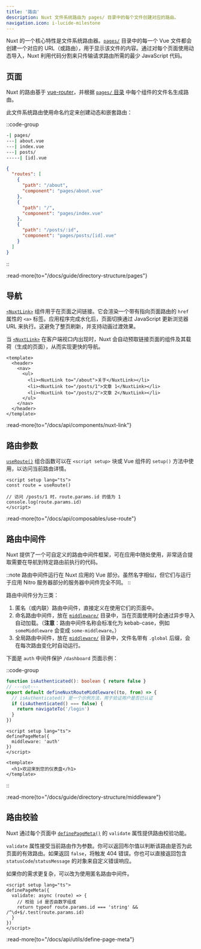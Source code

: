 ```yaml
---
title: '路由'
description: Nuxt 文件系统路由为 pages/ 目录中的每个文件创建对应的路由。
navigation.icon: i-lucide-milestone
---
```


Nuxt 的一个核心特性是文件系统路由器。[`pages/`](/docs/guide/directory-structure/pages) 目录中的每一个 Vue 文件都会创建一个对应的 URL（或路由），用于显示该文件的内容。通过对每个页面使用动态导入，Nuxt 利用代码分割来只传输请求路由所需的最少 JavaScript 代码。

## 页面

Nuxt 的路由基于 [vue-router](https://router.vuejs.org)，并根据 [`pages/` 目录](/docs/guide/directory-structure/pages) 中每个组件的文件名生成路由。

此文件系统路由使用命名约定来创建动态和嵌套路由：

::code-group

```bash [目录结构]
-| pages/
---| about.vue
---| index.vue
---| posts/
-----| [id].vue
```

```json [生成的路由文件]
{
  "routes": [
    {
      "path": "/about",
      "component": "pages/about.vue"
    },
    {
      "path": "/",
      "component": "pages/index.vue"
    },
    {
      "path": "/posts/:id",
      "component": "pages/posts/[id].vue"
    }
  ]
}
```

::

:read-more{to="/docs/guide/directory-structure/pages"}

## 导航

[`<NuxtLink>`](/docs/api/components/nuxt-link) 组件用于在页面之间链接。它会渲染一个带有指向页面路由的 `href` 属性的 `<a>` 标签。应用程序完成水化后，页面切换通过 JavaScript 更新浏览器 URL 来执行。这避免了整页刷新，并支持动画过渡效果。

当 [`<NuxtLink>`](/docs/api/components/nuxt-link) 在客户端视口内出现时，Nuxt 会自动预取链接页面的组件及其载荷（生成的页面），从而实现更快的导航。

```vue [pages/app.vue]
<template>
  <header>
    <nav>
      <ul>
        <li><NuxtLink to="/about">关于</NuxtLink></li>
        <li><NuxtLink to="/posts/1">文章 1</NuxtLink></li>
        <li><NuxtLink to="/posts/2">文章 2</NuxtLink></li>
      </ul>
    </nav>
  </header>
</template>
```

:read-more{to="/docs/api/components/nuxt-link"}

## 路由参数

[`useRoute()`](/docs/api/composables/use-route) 组合函数可以在 `<script setup>` 块或 Vue 组件的 `setup()` 方法中使用，以访问当前路由详情。

```vue twoslash [pages/posts/[id\\].vue]
<script setup lang="ts">
const route = useRoute()

// 访问 /posts/1 时，route.params.id 的值为 1
console.log(route.params.id)
</script>
```

:read-more{to="/docs/api/composables/use-route"}

## 路由中间件

Nuxt 提供了一个可自定义的路由中间件框架，可在应用中随处使用，非常适合提取需要在导航到特定路由前执行的代码。

::note
路由中间件运行在 Nuxt 应用的 Vue 部分。虽然名字相似，但它们与运行于应用 Nitro 服务器部分的服务器中间件完全不同。
::

路由中间件分为三类：

1. 匿名（或内联）路由中间件，直接定义在使用它们的页面中。
2. 命名路由中间件，放在 [`middleware/`](/docs/guide/directory-structure/middleware) 目录中，当在页面使用时会通过异步导入自动加载。（**注意**：路由中间件名称会标准化为 kebab-case，例如 `someMiddleware` 会变成 `some-middleware`。）
3. 全局路由中间件，放在 [`middleware/`](/docs/guide/directory-structure/middleware) 目录中，文件名带有 `.global` 后缀，会在每次路由变化时自动运行。

下面是 `auth` 中间件保护 `/dashboard` 页面示例：

::code-group

```ts twoslash [middleware/auth.ts]
function isAuthenticated(): boolean { return false }
// ---cut---
export default defineNuxtRouteMiddleware((to, from) => {
  // isAuthenticated() 是一个示例方法，用于验证用户是否已认证
  if (isAuthenticated() === false) {
    return navigateTo('/login')
  }
})
```

```vue twoslash [pages/dashboard.vue]
<script setup lang="ts">
definePageMeta({
  middleware: 'auth'
})
</script>

<template>
  <h1>欢迎来到您的仪表盘</h1>
</template>
```

::

:read-more{to="/docs/guide/directory-structure/middleware"}

## 路由校验

Nuxt 通过每个页面中 [`definePageMeta()`](/docs/api/utils/define-page-meta) 的 `validate` 属性提供路由校验功能。

`validate` 属性接受当前路由作为参数。你可以返回布尔值以判断该路由是否为此页面的有效路由。如果返回 `false`，将触发 404 错误。你也可以直接返回包含 `statusCode`/`statusMessage` 的对象来自定义错误响应。

如果你的需求更复杂，可以改为使用匿名路由中间件。

```vue twoslash [pages/posts/[id\\].vue]
<script setup lang="ts">
definePageMeta({
  validate: async (route) => {
    // 校验 id 是否由数字组成
    return typeof route.params.id === 'string' && /^\d+$/.test(route.params.id)
  }
})
</script>
```

:read-more{to="/docs/api/utils/define-page-meta"}